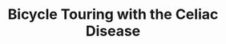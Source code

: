 ---
layout: community
category: community
title: "Bicycle Touring with the Celiac Disease"
description: " Are there any fellow celiacs out there that tour?  I was diagnosed after my last big trip ended and I'm eager to get back out there, but all my staples are on the forbidden list now.  I can't do oats."
isTopLevel: false
isSingleLevel: false
isArticle: false
datePublished: 2022-07-14 09:16:00 +0300
dateModified: 2022-07-14 09:16:00 +0300
published: false
---